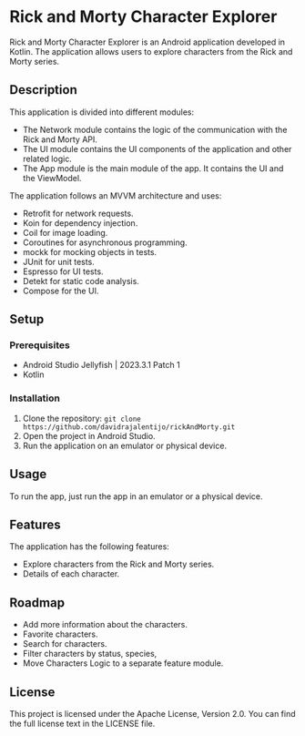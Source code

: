 # Rick and Morty Character Explorer

Rick and Morty Character Explorer is an Android application developed in Kotlin. 
The application allows users to explore characters from the Rick and Morty series.

## Description

This application is divided into different modules:

- The Network module contains the logic of the communication with the Rick and Morty API.
- The UI module contains the UI components of the application and other related logic.
- The App module is the main module of the app. It contains the UI and the ViewModel.

The application follows an MVVM architecture and uses:
- Retrofit for network requests.
- Koin for dependency injection.
- Coil for image loading.
- Coroutines for asynchronous programming.
- mockk for mocking objects in tests.
- JUnit for unit tests.
- Espresso for UI tests.
- Detekt for static code analysis.
- Compose for the UI.

## Setup

### Prerequisites

- Android Studio Jellyfish | 2023.3.1 Patch 1
- Kotlin

### Installation

1. Clone the repository: `git clone https://github.com/davidrajalentijo/rickAndMorty.git`
2. Open the project in Android Studio.
3. Run the application on an emulator or physical device.

## Usage

To run the app, just run the app in an emulator or a physical device.

## Features

The application has the following features:

- Explore characters from the Rick and Morty series.
- Details of each character.


## Roadmap

- Add more information about the characters.
- Favorite characters.
- Search for characters.
- Filter characters by status, species,
- Move Characters Logic to a separate feature module.

## License

This project is licensed under the Apache License, Version 2.0. You can find the full license text in the LICENSE file.
